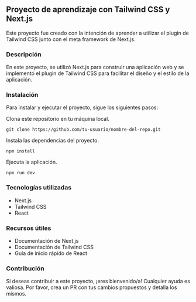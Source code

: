 ## Proyecto de aprendizaje con Tailwind CSS y Next.js
Este proyecto fue creado con la intención de aprender a utilizar el plugin de Tailwind CSS junto con el meta framework de Next.js.

### Descripción
En este proyecto, se utilizó Next.js para construir una aplicación web y se implementó el plugin de Tailwind CSS para facilitar el diseño y el estilo de la aplicación.

### Instalación
Para instalar y ejecutar el proyecto, sigue los siguientes pasos:

Clona este repositorio en tu máquina local.
```
git clone https://github.com/tu-usuario/nombre-del-repo.git
```
Instala las dependencias del proyecto.
```
npm install
```
Ejecuta la aplicación.
```
npm run dev
```
### Tecnologías utilizadas
- Next.js
- Tailwind CSS
- React
### Recursos útiles
- Documentación de Next.js
- Documentación de Tailwind CSS
- Guía de inicio rápido de React
### Contribución
Si deseas contribuir a este proyecto, ¡eres bienvenido/a! Cualquier ayuda es valiosa. Por favor, crea un PR con tus cambios propuestos y detalla los mismos.

